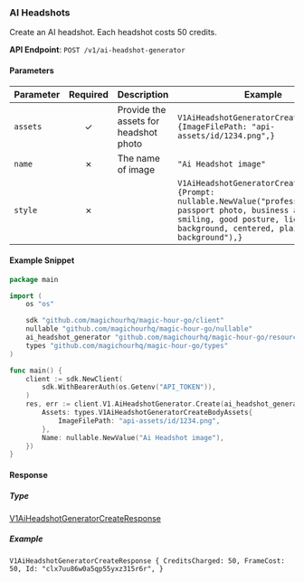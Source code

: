 
### AI Headshots <a name="create"></a>

Create an AI headshot. Each headshot costs 50 credits.

**API Endpoint**: `POST /v1/ai-headshot-generator`

#### Parameters

| Parameter | Required | Description | Example |
|-----------|:--------:|-------------|--------|
| `assets` | ✓ | Provide the assets for headshot photo | `V1AiHeadshotGeneratorCreateBodyAssets {ImageFilePath: "api-assets/id/1234.png",}` |
| `name` | ✗ | The name of image | `"Ai Headshot image"` |
| `style` | ✗ |  | `V1AiHeadshotGeneratorCreateBodyStyle {Prompt: nullable.NewValue("professional passport photo, business attire, smiling, good posture, light blue background, centered, plain background"),}` |

#### Example Snippet

```go
package main

import (
	os "os"

	sdk "github.com/magichourhq/magic-hour-go/client"
	nullable "github.com/magichourhq/magic-hour-go/nullable"
	ai_headshot_generator "github.com/magichourhq/magic-hour-go/resources/v1/ai_headshot_generator"
	types "github.com/magichourhq/magic-hour-go/types"
)

func main() {
	client := sdk.NewClient(
		sdk.WithBearerAuth(os.Getenv("API_TOKEN")),
	)
	res, err := client.V1.AiHeadshotGenerator.Create(ai_headshot_generator.CreateRequest{
		Assets: types.V1AiHeadshotGeneratorCreateBodyAssets{
			ImageFilePath: "api-assets/id/1234.png",
		},
		Name: nullable.NewValue("Ai Headshot image"),
	})
}

```

#### Response

##### Type
[V1AiHeadshotGeneratorCreateResponse](/types/v1_ai_headshot_generator_create_response.go)

##### Example
`V1AiHeadshotGeneratorCreateResponse {
CreditsCharged: 50,
FrameCost: 50,
Id: "clx7uu86w0a5qp55yxz315r6r",
}`
